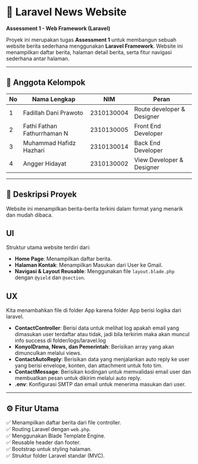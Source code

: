 # 📰 Laravel News Website  
**Assessment 1 -  Web Framework (Laravel)**  

Proyek ini merupakan tugas **Assessment 1** untuk membangun sebuah website berita sederhana menggunakan **Laravel Framework**. Website ini menampilkan daftar berita, halaman detail berita, serta fitur navigasi sederhana antar halaman.  

---

## 👥 Anggota Kelompok  
| No | Nama Lengkap | NIM | Peran |
|----|----------------|------|--------|
| 1 | Fadillah Dani Prawoto | 2310130004 | Route developer & Designer |
| 2 | Fathi Fathan Fathurrhaman N | 2310130005 | Front End Developer |
| 3 | Muhammad Hafidz Hazhari | 2310130014 | Back End Developer |
| 4 | Angger Hidayat | 2310130002 | View Developer & Designer |

---

## 📘 Deskripsi Proyek  
Website ini menampilkan berita-berita terkini dalam format yang menarik dan mudah dibaca. 
## UI
Struktur utama website terdiri dari:  
- **Home Page**: Menampilkan daftar berita.
- **Halaman Kontak**: Menampilkan Masukan dari User ke Gmail.  
- **Navigasi & Layout Reusable**: Menggunakan file `layout.blade.php` dengan `@yield` dan `@section`.



## UX
Kita menambahkan file di folder App karena folder App berisi logika dari laravel.
- **ContactController**: Berisi data untuk melihat log apakah email yang dimasukan user terdaftar atau tidak, jadi bila terkirim maka akan muncul info success di folder/logs/laravel.log
- **KonyolDrama, News, dan Pemerintah**: Berisikan array yang akan dimunculkan melalui views.
- **ContactAutoReply**: Berisikan data yang menjalankan auto reply ke user yang berisi envelope, konten, dan attachment untuk foto tim.
- **ContactMessage**: Berisikan kodingan untuk memvalidasi email user dan membuatkan pesan untuk dikirim melalui auto reply.
- **.env**: Konfigurasi SMTP dan email untuk menerima masukan dari user.

---


## ⚙️ Fitur Utama  
✅ Menampilkan daftar berita dari file controller.  
✅ Routing Laravel dengan `web.php`.  
✅ Menggunakan Blade Template Engine.  
✅ Reusable header dan footer.  
✅ Bootstrap untuk styling halaman.  
✅ Struktur folder Laravel standar (MVC).  

